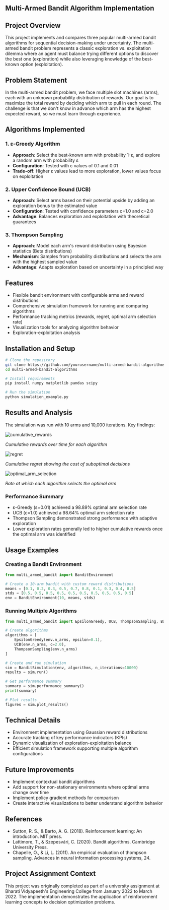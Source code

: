 ## Multi-Armed Bandit Algorithm Implementation

## Project Overview
This project implements and compares three popular multi-armed bandit algorithms for sequential decision-making under uncertainty. The multi-armed bandit problem represents a classic exploration vs. exploitation dilemma where an agent must balance trying different options to discover the best one (exploration) while also leveraging knowledge of the best-known option (exploitation).

## Problem Statement
In the multi-armed bandit problem, we face multiple slot machines (arms), each with an unknown probability distribution of rewards. Our goal is to maximize the total reward by deciding which arm to pull in each round. The challenge is that we don't know in advance which arm has the highest expected reward, so we must learn through experience.

## Algorithms Implemented

### 1. ε-Greedy Algorithm
- **Approach**: Select the best-known arm with probability 1-ε, and explore a random arm with probability ε
- **Configuration**: Tested with ε values of 0.1 and 0.01
- **Trade-off**: Higher ε values lead to more exploration, lower values focus on exploitation

### 2. Upper Confidence Bound (UCB)
- **Approach**: Select arms based on their potential upside by adding an exploration bonus to the estimated value
- **Configuration**: Tested with confidence parameters c=1.0 and c=2.0
- **Advantage**: Balances exploration and exploitation with theoretical guarantees

### 3. Thompson Sampling
- **Approach**: Model each arm's reward distribution using Bayesian statistics (Beta distributions)
- **Mechanism**: Samples from probability distributions and selects the arm with the highest sampled value
- **Advantage**: Adapts exploration based on uncertainty in a principled way

## Features
- Flexible bandit environment with configurable arms and reward distributions
- Comprehensive simulation framework for running and comparing algorithms
- Performance tracking metrics (rewards, regret, optimal arm selection rate)
- Visualization tools for analyzing algorithm behavior
- Exploration-exploitation analysis

## Installation and Setup
```bash
# Clone the repository
git clone https://github.com/yourusername/multi-armed-bandit-algorithms.git
cd multi-armed-bandit-algorithms

# Install requirements
pip install numpy matplotlib pandas scipy

# Run the simulation
python simulation_example.py
```

## Results and Analysis
The simulation was run with 10 arms and 10,000 iterations. Key findings:

![cumulative_rewards](https://github.com/user-attachments/assets/359105df-e0b9-48de-be14-bf0f09a89fb9)

*Cumulative rewards over time for each algorithm*

![regret](https://github.com/user-attachments/assets/c63b545f-9d56-4422-be57-f7deea667859)

*Cumulative regret showing the cost of suboptimal decisions*

![optimal_arm_selection](https://github.com/user-attachments/assets/4651a180-8cb6-43a5-be0d-08c631c035d7)

*Rate at which each algorithm selects the optimal arm*

### Performance Summary
- ε-Greedy (ε=0.01) achieved a 98.89% optimal arm selection rate
- UCB (c=1.0) achieved a 98.64% optimal arm selection rate
- Thompson Sampling demonstrated strong performance with adaptive exploration
- Lower exploration rates generally led to higher cumulative rewards once the optimal arm was identified

## Usage Examples

### Creating a Bandit Environment
```python
from multi_armed_bandit import BanditEnvironment

# Create a 10-arm bandit with custom reward distributions
means = [0.1, 0.2, 0.3, 0.5, 0.7, 0.8, 0.1, 0.3, 0.4, 0.5]
stds = [0.5, 0.5, 0.5, 0.5, 0.5, 0.5, 0.5, 0.5, 0.5, 0.5]
env = BanditEnvironment(10, means, stds)
```

### Running Multiple Algorithms
```python
from multi_armed_bandit import EpsilonGreedy, UCB, ThompsonSampling, BanditSimulation

# Create algorithms
algorithms = [
    EpsilonGreedy(env.n_arms, epsilon=0.1),
    UCB(env.n_arms, c=2.0),
    ThompsonSampling(env.n_arms)
]

# Create and run simulation
sim = BanditSimulation(env, algorithms, n_iterations=10000)
results = sim.run()

# Get performance summary
summary = sim.performance_summary()
print(summary)

# Plot results
figures = sim.plot_results()
```

## Technical Details
- Environment implementation using Gaussian reward distributions
- Accurate tracking of key performance indicators (KPIs)
- Dynamic visualization of exploration-exploitation balance
- Efficient simulation framework supporting multiple algorithm configurations

## Future Improvements
- Implement contextual bandit algorithms
- Add support for non-stationary environments where optimal arms change over time
- Implement policy gradient methods for comparison
- Create interactive visualizations to better understand algorithm behavior

## References
- Sutton, R. S., & Barto, A. G. (2018). Reinforcement learning: An introduction. MIT press.
- Lattimore, T., & Szepesvári, C. (2020). Bandit algorithms. Cambridge University Press.
- Chapelle, O., & Li, L. (2011). An empirical evaluation of thompson sampling. Advances in neural information processing systems, 24.

## Project Assignment Context
This project was originally completed as part of a university assignment at Bharati Vidyapeeth's Engineering College from January 2022 to March 2022. The implementation demonstrates the application of reinforcement learning concepts to decision optimization problems.
